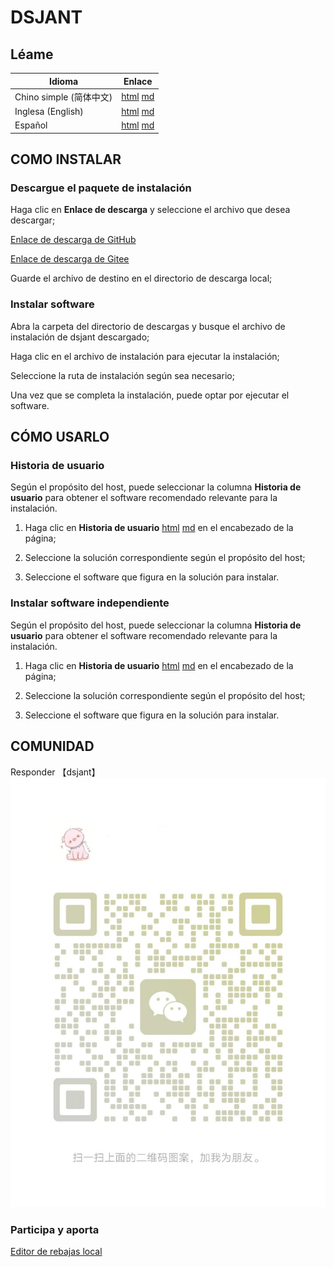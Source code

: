 # DSJANT

## Léame

| Idioma | Enlace |
|----------|------|
| Chino simple (简体中文) | [html](./index.html) [md](./README.md) |
| Inglesa (English) | [html](./index.en.html) [md](./README.en.md) |
| Español | [html](./index.es.html) [md](./README.es.md) |

## COMO INSTALAR

### Descargue el paquete de instalación

Haga clic en **Enlace de descarga** y seleccione el archivo que desea descargar;

[Enlace de descarga de GitHub](https://github.com/david921518/dsjant/releases/latest)

[Enlace de descarga de Gitee](https://gitee.com/david921518/dsjant/releases/latest)

Guarde el archivo de destino en el directorio de descarga local;

### Instalar software

Abra la carpeta del directorio de descargas y busque el archivo de instalación de dsjant descargado;

Haga clic en el archivo de instalación para ejecutar la instalación;

Seleccione la ruta de instalación según sea necesario;

Una vez que se completa la instalación, puede optar por ejecutar el software.

## CÓMO USARLO

### Historia de usuario

Según el propósito del host, puede seleccionar la columna **Historia de usuario** para obtener el software recomendado relevante para la instalación.

1. Haga clic en **Historia de usuario** [html](./user-story/index.es.html) [md](./user-story/README.es.md) en el encabezado de la página;

2. Seleccione la solución correspondiente según el propósito del host;

3. Seleccione el software que figura en la solución para instalar.

### Instalar software independiente

Según el propósito del host, puede seleccionar la columna **Historia de usuario** para obtener el software recomendado relevante para la instalación.

1. Haga clic en **Historia de usuario** [html](./user-story/index.es.html) [md](./user-story/README.es.md) en el encabezado de la página;

2. Seleccione la solución correspondiente según el propósito del host;

3. Seleccione el software que figura en la solución para instalar.

## COMUNIDAD

Responder 【dsjant】 ![WeChatQrCode#300px](./images/wx_qrcode.jpg)

### Participa y aporta

[Editor de rebajas local](./editor/index.html)